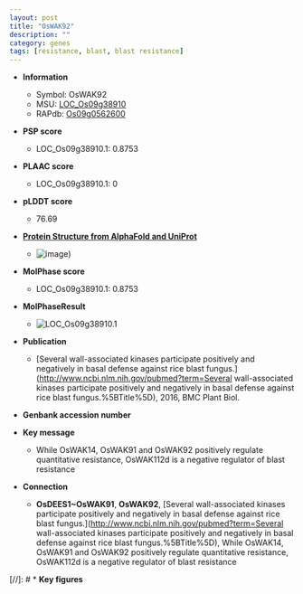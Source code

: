 ```yaml
---
layout: post
title: "OsWAK92"
description: ""
category: genes
tags: [resistance, blast, blast resistance]
---
```


* **Information**  
    + Symbol: OsWAK92  
    + MSU: [LOC_Os09g38910](http://rice.plantbiology.msu.edu/cgi-bin/ORF_infopage.cgi?orf=LOC_Os09g38910)  
    + RAPdb: [Os09g0562600](http://rapdb.dna.affrc.go.jp/viewer/gbrowse_details/irgsp1?name=Os09g0562600)  

* **PSP score**  
    + LOC_Os09g38910.1: 0.8753 

* **PLAAC score**  
    + LOC_Os09g38910.1: 0 

* **pLDDT score**
    + 76.69

* **[Protein Structure from AlphaFold and UniProt](https://www.uniprot.org/uniprotkb/Q0IZL6/entry#structure)**
    + ![image](https://ricepsp.github.io/images/Q0/AF-Q0IZL6-F1.png))

* **MolPhase score**
    + LOC_Os09g38910.1: 0.8753

* **MolPhaseResult**
    + ![LOC_Os09g38910.1](https://ricepsp.github.io/pictures/LOC_Os09g/LOC_Os09g38910.1.png)

* **Publication**  
    + [Several wall-associated kinases participate positively and negatively in basal defense against rice blast fungus.](http://www.ncbi.nlm.nih.gov/pubmed?term=Several wall-associated kinases participate positively and negatively in basal defense against rice blast fungus.%5BTitle%5D), 2016, BMC Plant Biol.

* **Genbank accession number**  

* **Key message**  
    + While OsWAK14, OsWAK91 and OsWAK92 positively regulate quantitative resistance, OsWAK112d is a negative regulator of blast resistance

* **Connection**  
    + __OsDEES1~OsWAK91__, __OsWAK92__, [Several wall-associated kinases participate positively and negatively in basal defense against rice blast fungus.](http://www.ncbi.nlm.nih.gov/pubmed?term=Several wall-associated kinases participate positively and negatively in basal defense against rice blast fungus.%5BTitle%5D), While OsWAK14, OsWAK91 and OsWAK92 positively regulate quantitative resistance, OsWAK112d is a negative regulator of blast resistance

[//]: # * **Key figures**  


